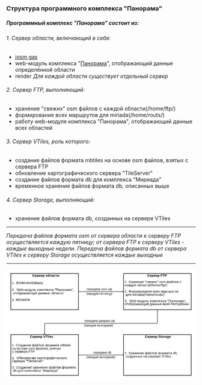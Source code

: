 ### Структура программного комплекса "Панорама" ###
##### Программный комплекс "Панорама" состоит из:  #####
###### 1.  Cервер области, включающий в себя: ######
+  [josm gas](https://gitlab.cloud.gas.by/panorama/josm-gas)
+  web-модуль комплекса "[Панорама](http://panorama.topgas.by/)", отображающий данные определённой области
+  render
*Для каждой области существует отдельный сервер*
######  2.  Cервер FTP, выполняющий: ######
+  хранение "свежих" osm файлов с каждой области(/home/ftp/)
+  формирование всех маршрутов для miriada(/home/routs/)
+  работу web-модуля комплекса "Панорама", отображающий данные всех областей
######  3.   Сервер VTiles, роль которого: ######
+  cоздание файлов формата mbtiles на основе osm файлов, взятых с сервера FTP
+  обновление картографического сервера "TileServer"
+  создание файлов формата db для комплекса "Мириада"
+  временное хранение файлов формата db, описанных выше
######  4.   Сервер Storage, выполняющий: ######
+  хранение файлов формата db, созданных на сервере VTiles
___
*Передача файлов формата osm от сервера области к серверу FTP осуществляется каждую пятницу; от сервера FTP к серверу VTiles - каждые выходные недели.*
*Передача файлов формата db от сервера VTiles к серверу Storage осуществляется каждые выходные*
___

![Image alt](https://github.com/Zhdanovich98/osmconvertor/raw/master/png/diagram1.png)
